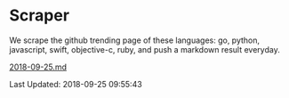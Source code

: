 # Scraper

We scrape the github trending page of these languages: go, python, javascript, swift, objective-c, ruby, and push a markdown result everyday.

[2018-09-25.md](https://github.com/henson/Scraper/blob/master/2018-09-25.md)

Last Updated: 2018-09-25 09:55:43